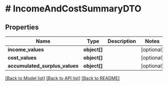 # # IncomeAndCostSummaryDTO

## Properties

Name | Type | Description | Notes
------------ | ------------- | ------------- | -------------
**income_values** | **object[]** |  | [optional]
**cost_values** | **object[]** |  | [optional]
**accumulated_surplus_values** | **object[]** |  | [optional]

[[Back to Model list]](../../README.md#models) [[Back to API list]](../../README.md#endpoints) [[Back to README]](../../README.md)
